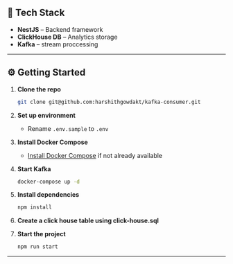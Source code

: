 ## 🚀 Tech Stack

- **NestJS** – Backend framework  
- **ClickHouse DB** – Analytics storage  
- **Kafka** – stream proccessing

---

## ⚙️ Getting Started

1. **Clone the repo**
   ```bash
   git clone git@github.com:harshithgowdakt/kafka-consumer.git
   ```

2. **Set up environment**
   - Rename `.env.sample` to `.env`

3. **Install Docker Compose**
   - [Install Docker Compose](https://docs.docker.com/desktop/setup/install/mac-install/) if not already available

4. **Start Kafka**
   ```bash
   docker-compose up -d
   ```

5. **Install dependencies**
   ```bash
   npm install
   ```

6. **Create a click house table using click-house.sql**

7. **Start the project**
   ```bash
   npm run start
   ```

---
